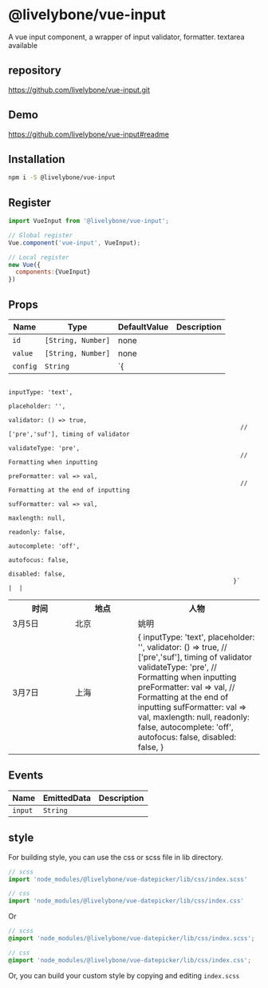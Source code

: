 # @livelybone/vue-input
A vue input component, a wrapper of input validator, formatter. textarea available

## repository
https://github.com/livelybone/vue-input.git

## Demo
https://github.com/livelybone/vue-input#readme

## Installation
```bash
npm i -S @livelybone/vue-input
```

## Register
```js
import VueInput from '@livelybone/vue-input';

// Global register
Vue.component('vue-input', VueInput);

// Local register
new Vue({
  components:{VueInput}
})
```

## Props
| Name              | Type                                      | DefaultValue         | Description  |
| ----------------- | ----------------------------------------- | -------------------- | ------------ |
| `id`              | `[String, Number]`                        | none                 |  |
| `value`           | `[String, Number]`                        | none                 |  |
| `config`          | `String`                                  | `{
                                                                     inputType: 'text',
                                                                     placeholder: '',
                                                                     validator: () => true,
                                                                     // ['pre','suf'], timing of validator
                                                                     validateType: 'pre',
                                                                     // Formatting when inputting
                                                                     preFormatter: val => val,
                                                                     // Formatting at the end of inputting
                                                                     sufFormatter: val => val,
                                                                     maxlength: null,
                                                                     readonly: false,
                                                                     autocomplete: 'off',
                                                                     autofocus: false,
                                                                     disabled: false,
                                                                   }`                 |  |

<table width="300" class="table table-bordered table-striped table-condensed">
   <tbody><tr>
      <th width="25%">时间</th>
      <th width="25%">地点</th>
      <th width="50%">人物</th>
   </tr>
   <tr>
      <td>3月5日</td>
      <td>北京</td>
      <td>姚明</td>
   </tr>
   <tr>
      <td>3月7日</td>
      <td>上海</td>
      <td>{
                                                                               inputType: 'text',
                                                                               placeholder: '',
                                                                               validator: () => true,
                                                                               // ['pre','suf'], timing of validator
                                                                               validateType: 'pre',
                                                                               // Formatting when inputting
                                                                               preFormatter: val => val,
                                                                               // Formatting at the end of inputting
                                                                               sufFormatter: val => val,
                                                                               maxlength: null,
                                                                               readonly: false,
                                                                               autocomplete: 'off',
                                                                               autofocus: false,
                                                                               disabled: false,
                                                                             }</td>
   </tr>
</tbody></table>

## Events
| Name                  | EmittedData           | Description                                       |
| --------------------- | --------------------- | ------------------------------------------------- |
| `input`               | `String`              | |

## style
For building style, you can use the css or scss file in lib directory. 
```js
// scss
import 'node_modules/@livelybone/vue-datepicker/lib/css/index.scss'

// css
import 'node_modules/@livelybone/vue-datepicker/lib/css/index.css'
```
Or
```scss
// scss
@import 'node_modules/@livelybone/vue-datepicker/lib/css/index.scss';

// css
@import 'node_modules/@livelybone/vue-datepicker/lib/css/index.css';
```

Or, you can build your custom style by copying and editing `index.scss`
